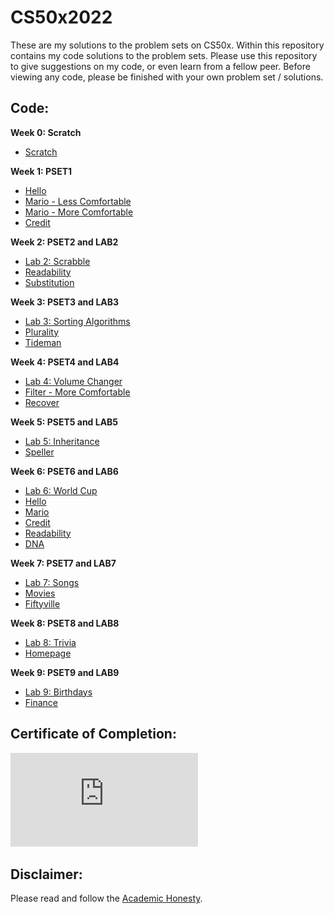 # CS50x2022
These are my solutions to the problem sets on CS50x. Within this repository contains my code solutions to the problem sets. Please use this repository to give suggestions on my code, or even learn from a fellow peer. Before viewing any code, please be finished with your own problem set / solutions.

## Code: 
**Week 0: Scratch**
  - [Scratch](https://scratch.mit.edu/projects/745392915/)

**Week 1: PSET1**
  - [Hello](https://github.com/clazzy0/CS50x2022/blob/main/Problem%20Set%201/hello.c)
  - [Mario - Less Comfortable](https://github.com/clazzy0/CS50x2022/blob/main/Problem%20Set%201/mario-less.c)
  - [Mario - More Comfortable](https://github.com/clazzy0/CS50x2022/blob/main/Problem%20Set%201/mario-more.c)
  - [Credit](https://github.com/clazzy0/CS50x2022/blob/main/Problem%20Set%201/credit.c)

**Week 2: PSET2 and LAB2**
  - [Lab 2: Scrabble](https://github.com/clazzy0/CS50x2022/blob/main/LAB2/scrabble.c)
  - [Readability](https://github.com/clazzy0/CS50x2022/blob/main/Problem%20Set%202/readability.c)
  - [Substitution](https://github.com/clazzy0/CS50x2022/blob/main/Problem%20Set%202/substitution.c)
  
**Week 3: PSET3 and LAB3**
  - [Lab 3: Sorting Algorithms](https://github.com/clazzy0/CS50x2022/blob/main/LAB3/answers.txt)
  - [Plurality](https://github.com/clazzy0/CS50x2022/blob/main/Problem%20Set%203/plurality.c)
  - [Tideman](https://github.com/clazzy0/CS50x2022/blob/main/Problem%20Set%203/tideman.c)
  
**Week 4: PSET4 and LAB4**
  - [Lab 4: Volume Changer](https://github.com/clazzy0/CS50x2022/blob/main/LAB4/volume.c)
  - [Filter - More Comfortable](https://github.com/clazzy0/CS50x2022/blob/main/Problem%20Set%204/filter-more/helpers.c)
  - [Recover](https://github.com/clazzy0/CS50x2022/blob/main/Problem%20Set%204/recover/recover.c)
  
**Week 5: PSET5 and LAB5**
  - [Lab 5: Inheritance](https://github.com/clazzy0/CS50x2022/blob/main/LAB5/inheritance.c)
  - [Speller](https://github.com/clazzy0/CS50x2022/blob/main/Problem%20Set%205/dictionary.c)
  
**Week 6: PSET6 and LAB6**
  - [Lab 6: World Cup](https://github.com/clazzy0/CS50x2022/blob/main/LAB6/tournament.py)
  - [Hello](https://github.com/clazzy0/CS50x2022/blob/main/PSET6/hello.py)
  - [Mario](https://github.com/clazzy0/CS50x2022/blob/main/PSET6/mario.py)
  - [Credit](https://github.com/clazzy0/CS50x2022/blob/main/PSET6/credit.py)
  - [Readability](https://github.com/clazzy0/CS50x2022/blob/main/PSET6/readability.py)
  - [DNA](https://github.com/clazzy0/CS50x2022/blob/main/PSET6/dna/dna.py)

**Week 7: PSET7 and LAB7**
  - [Lab 7: Songs](https://github.com/clazzy0/CS50x2022/tree/main/LAB7)
  - [Movies](https://github.com/clazzy0/CS50x2022/tree/main/PSET7/movies)
  - [Fiftyville](https://github.com/clazzy0/CS50x2022/blob/main/PSET7/fiftyville/log.sql)

**Week 8: PSET8 and LAB8**
  - [Lab 8: Trivia](https://github.com/clazzy0/CS50x2022/blob/main/LAB8/index.html)
  - [Homepage](https://github.com/clazzy0/CS50x2022/tree/main/PSET8)
  
**Week 9: PSET9 and LAB9**
  - [Lab 9: Birthdays](https://github.com/clazzy0/CS50x2022/blob/main/LAB9/app.py)
  - [Finance](https://github.com/clazzy0/CS50x2022/blob/main/PSET9/app.py)

## Certificate of Completion: 
![Certificate of Completion](https://github.com/clazzy0/CS50x2022/blob/main/CS50x2022%20Certificate.pdf?raw=true)

## Disclaimer: 
Please read and follow the [Academic Honesty](https://cs50.harvard.edu/x/2022/honesty/).
